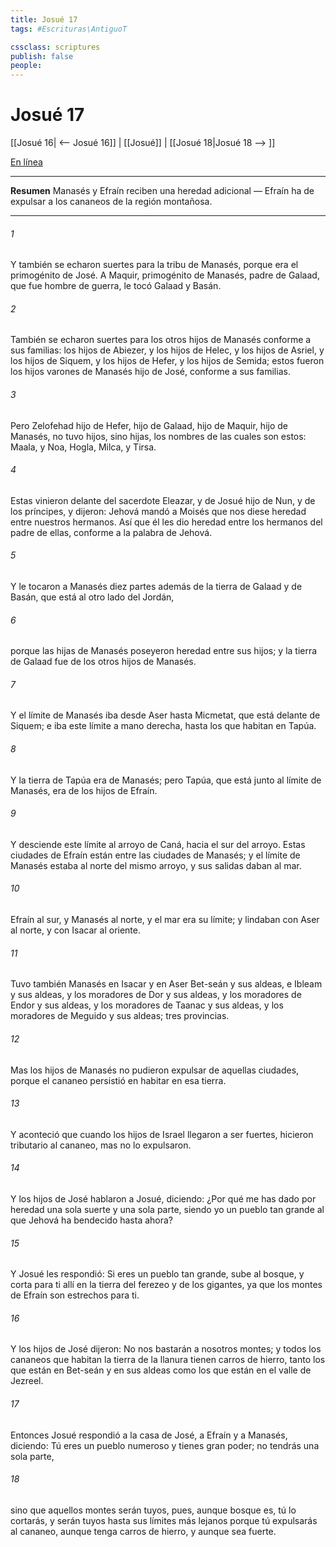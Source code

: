 ```yaml
---
title: Josué 17
tags: #Escrituras\AntiguoT

cssclass: scriptures
publish: false
people:
---
```


# Josué 17
[[Josué 16| <-- Josué 16]] | [[Josué]] | [[Josué 18|Josué 18 --> ]]

[En línea](https://churchofjesuschrist.org/study/scriptures/ot/josh/17?lang=spa)

---
__Resumen__
Manasés y Efraín reciben una heredad adicional — Efraín ha de expulsar a los cananeos de la región montañosa.

---
###### 1 
Y también se echaron suertes para la tribu de Manasés, porque era el primogénito de José. A Maquir, primogénito de Manasés,  padre de Galaad, que fue hombre de guerra, le tocó Galaad y Basán.

###### 2 
También se echaron suertes para los otros hijos de Manasés conforme a sus familias: los hijos de Abiezer, y los hijos de Helec, y los hijos de Asriel, y los hijos de Siquem, y los hijos de Hefer, y los hijos de Semida; estos fueron los hijos varones de Manasés hijo de José, conforme a sus familias.

###### 3 
Pero Zelofehad hijo de Hefer, hijo de Galaad, hijo de Maquir, hijo de Manasés, no tuvo hijos, sino hijas, los nombres de las cuales son estos: Maala, y Noa, Hogla, Milca, y Tirsa.

###### 4 
Estas vinieron delante del sacerdote Eleazar, y de Josué hijo de Nun, y de los príncipes, y dijeron: Jehová mandó a Moisés que nos diese heredad entre nuestros hermanos. Así que él les dio heredad entre los hermanos del padre de ellas, conforme a la palabra de Jehová.

###### 5 
Y le tocaron a Manasés diez partes además de la tierra de Galaad y de Basán, que está al otro lado del Jordán,

###### 6 
porque las hijas de Manasés poseyeron heredad entre sus hijos; y la tierra de Galaad fue de los otros hijos de Manasés.

###### 7 
Y el límite de Manasés iba desde Aser hasta Micmetat, que está delante de Siquem; e iba este límite a mano derecha, hasta los que habitan en Tapúa.

###### 8 
Y la tierra de Tapúa era de Manasés; pero Tapúa, que está junto al límite de Manasés, era de los hijos de Efraín.

###### 9 
Y desciende este límite al arroyo de Caná, hacia el sur del arroyo. Estas ciudades de Efraín están entre las ciudades de Manasés; y el límite de Manasés estaba al norte del mismo arroyo, y sus salidas daban al mar.

###### 10 
Efraín al sur, y Manasés al norte, y el mar era su límite; y lindaban con Aser al norte, y con Isacar al oriente.

###### 11 
Tuvo también Manasés en Isacar y en Aser Bet-seán y sus aldeas, e Ibleam y sus aldeas, y los moradores de Dor y sus aldeas, y los moradores de Endor y sus aldeas, y los moradores de Taanac y sus aldeas, y los moradores de Meguido y sus aldeas; tres provincias.

###### 12 
Mas los hijos de Manasés no pudieron expulsar  de aquellas ciudades, porque el cananeo persistió en habitar en esa tierra.

###### 13 
Y aconteció que cuando los hijos de Israel llegaron a ser fuertes, hicieron tributario al cananeo, mas no lo expulsaron.

###### 14 
Y los hijos de José hablaron a Josué, diciendo: ¿Por qué me has dado por heredad una sola suerte y una sola parte, siendo yo un pueblo tan grande al que Jehová ha bendecido hasta ahora?

###### 15 
Y Josué les respondió: Si eres un pueblo tan grande, sube al bosque, y corta para ti allí en la tierra del ferezeo y de los gigantes, ya que los montes de Efraín son estrechos para ti.

###### 16 
Y los hijos de José dijeron: No nos bastarán a nosotros  montes; y todos los cananeos que habitan la tierra de la llanura tienen carros de hierro, tanto los que están en Bet-seán y en sus aldeas como los que están en el valle de Jezreel.

###### 17 
Entonces Josué respondió a la casa de José, a Efraín y a Manasés, diciendo: Tú eres un pueblo numeroso y tienes gran poder; no tendrás una sola parte,

###### 18 
sino que aquellos montes serán tuyos, pues, aunque bosque es, tú lo cortarás, y serán tuyos hasta sus límites más lejanos porque tú expulsarás al cananeo, aunque tenga carros de hierro, y aunque sea fuerte.

